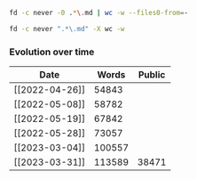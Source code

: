 ```bash
fd -c never -0 .*\.md | wc -w --files0-from=-
```

```zsh
fd -c never ".*\.md" -X wc -w
```

### Evolution over time

| Date  |  Words | Public |
| ----- | ------ | -------|
| [[2022-04-26]] | 54843 | |
| [[2022-05-08]] | 58782 | |
| [[2022-05-19]] | 67842 | |
| [[2022-05-28]] | 73057 | | 
| [[2023-03-04]] | 100557 | |
| [[2023-03-31]] | 113589 | 38471 |

